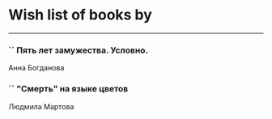 # Wish list of books by [](https://ok.ru/profile/536771522733)
---

### `` Пять лет замужества. Условно.
Анна Богданова

### `` "Смерть" на языке цветов
Людмила Мартова

